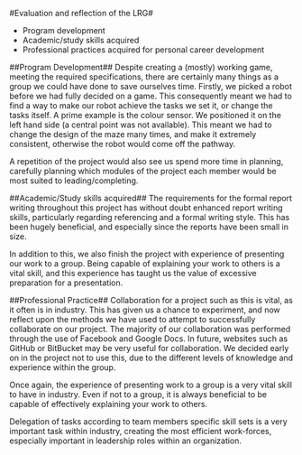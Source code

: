 #Evaluation and reflection of the LRG#
 - Program development
 - Academic/study skills acquired
 - Professional practices acquired for personal career development

##Program Development##
Despite creating a (mostly) working game, meeting the required specifications,
there are certainly many things as a group we could have done to save ourselves
time. Firstly, we picked a robot before we had fully decided on a game. This
consequently meant we had to find a way to make our robot achieve the tasks we
set it, or change the tasks itself. A prime example is the colour sensor. We
positioned it on the left hand side (a central point was not available). This
meant we had to change the design of the maze many times, and make it extremely
consistent, otherwise the robot would come off the pathway.

A repetition of the project would also see us spend more time in planning,
carefully planning which modules of the project each member would be most suited
to leading/completing.

##Academic/Study skills acquired##
The requirements for the formal report writing throughout this project has
without doubt enhanced report writing skills, particularly regarding
referencing and a formal writing style. This has been hugely beneficial, and
especially since the reports have been small in size. 

In addition to this, we also finish the project with experience of presenting
our work to a group. Being capable of explaining your work to others is a vital 
skill, and this experience has taught us the value of excessive preparation for 
a presentation. 

##Professional Practice##
Collaboration for a project such as this is vital, as it often is in industry.
This has given us a chance to experiment, and now reflect upon the methods we
have used to attempt to successfully collaborate on our project. The majority of
our collaboration was performed through the use of Facebook and Google Docs. In
future, websites such as GitHub or BitBucket may be very useful for
collaboration. We decided early on in the project not to use this, due to the
different levels of knowledge and experience within the group.

Once again, the experience of presenting work to a group is a very vital skill
to have in industry. Even if not to a group, it is always beneficial to be
capable of effectively explaining your work to others.

Delegation of tasks according to team members specific skill sets is a very
important task within industry, creating the most efficient work-forces,
especially important in leadership roles within an organization.
